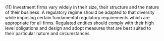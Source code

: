 (11) Investment firms vary widely in their size, their structure and the nature of their business. A regulatory regime should be adapted to that diversity while imposing certain fundamental regulatory requirements which are appropriate for all firms. Regulated entities should comply with their high level obligations and design and adopt measures that are best suited to their particular nature and circumstances.
